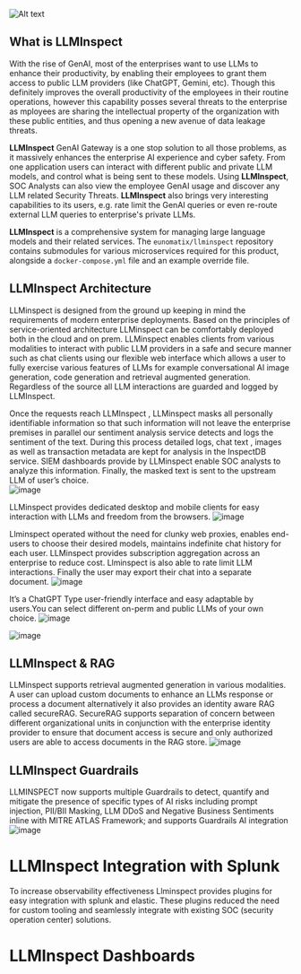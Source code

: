 ![Alt text](https://eunomatix.com/img/logo-meerkat-llminspect-black-small.png)

## What is LLMInspect
With the rise of GenAI, most of the enterprises want to use LLMs to enhance their productivity, by enabling their employees to grant them access to public LLM providers (like ChatGPT, Gemini, etc). Though this definitely improves the overall productivity of the employees in their routine operations, however this capability posses several threats to the enterprise as mployees are sharing the intellectual property of the organization with these public entities, and thus opening a new avenue of data leakage threats.

**LLMInspect** GenAI Gateway is a one stop solution to all those problems, as it massively enhances the enterprise AI experience and cyber safety. From one application users can interact with different public and private LLM models, and control what is being sent to these models. Using **LLMInspect**, SOC Analysts can also view the employee GenAI usage and discover any LLM related Security Threats. **LLMInspect** also brings very interesting capabilities to its users, e.g. rate limit the GenAI queries or even re-route external LLM queries to enterprise's private LLMs.

**LLMInspect** is a comprehensive system for managing large language models and their related services. The `eunomatix/llminspect` repository contains submodules for various microservices required for this product, alongside a `docker-compose.yml` file and an example override file.

## LLMInspect Architecture
LLMinspect is designed from the ground up keeping in mind the requirements of modern enterprise deployments. Based on the principles of service-oriented architecture LLMinspect can be comfortably deployed both in the cloud and on prem. LLMinspect enables clients from various modalities to interact with public LLM providers in a safe and secure manner such as chat clients using our flexible web interface which allows a user to fully exercise various features of LLMs for example conversational AI image generation, code generation and retrieval augmented generation. Regardless of the source all LLM interactions are guarded and logged by LLMInspect. 

Once the requests reach LLMInspect , LLMinspect masks all personally identifiable information so that such information will not leave the enterprise premises in parallel our sentiment analysis service detects and logs the sentiment of the text. During this process detailed logs, chat text , images as well as transaction metadata are kept for analysis in the InspectDB service. SIEM dashboards provide by LLMinspect enable SOC analysts to analyze this information. Finally, the masked text is sent to the upstream LLM of user’s choice.    
![image](https://github.com/user-attachments/assets/e79da9dd-167f-4095-a3c1-8945756423f5)

LLMinspect provides dedicated desktop and mobile clients for easy interaction with LLMs and freedom from the browsers.
![image](https://github.com/user-attachments/assets/ca9a1b43-e2fd-4932-ad0a-82c371eb7038)

Llminspect operated without the need for clunky web proxies, enables end-users to choose their desired models, maintains indefinite chat history for each user. LLMinspect provides subscription aggregation across an enterprise to reduce cost. Llminspect is also able to rate limit LLM interactions. Finally the user may export their chat into a separate document.
![image](https://github.com/user-attachments/assets/9193aded-47a0-4eba-a54a-25b4fb3cb521)

It’s a ChatGPT Type user-friendly interface and easy adaptable by users.You can select different on-perm and public LLMs of your own choice.
![image](https://github.com/user-attachments/assets/53e7e9dd-ab55-4c6c-91c8-cc1c2e86880f)


![image](https://github.com/user-attachments/assets/70611f4d-3f3c-43b9-b455-809a6e63380a)

## LLMInspect & RAG
LLMinspect supports retrieval augmented generation in various modalities. A user can upload custom documents to enhance an LLMs response or process a document alternatively it also provides an identity aware RAG called secureRAG. SecureRAG supports separation of concern between different organizational units in conjunction with the enterprise identity provider to ensure that document access is secure and only authorized users are able to access documents in the RAG store.
![image](https://github.com/user-attachments/assets/1684be29-2272-40c2-b161-385c71424288)

## LLMInspect Guardrails
LLMINSPECT now supports multiple Guardrails to detect, quantify and mitigate the presence of specific types of AI risks including prompt injection, PII/BII Masking, LLM DDoS and Negative Business Sentiments inline with MITRE ATLAS Framework; and supports Guardrails AI integration
![image](https://github.com/user-attachments/assets/6ff35155-8a91-4ca9-a85c-70512417f68a)

# LLMInspect Integration with Splunk
To increase observability effectiveness Llminspect provides plugins for easy integration with splunk and elastic. These plugins reduced the need for custom tooling and seamlessly integrate with existing SOC (security operation center) solutions.

# LLMInspect Dashboards
